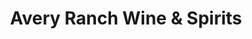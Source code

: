 ---
title: "Avery Ranch Wine & Spirits"
url: /austin/avery-ranch-wine-and-spirits/
shop: alcohol
---